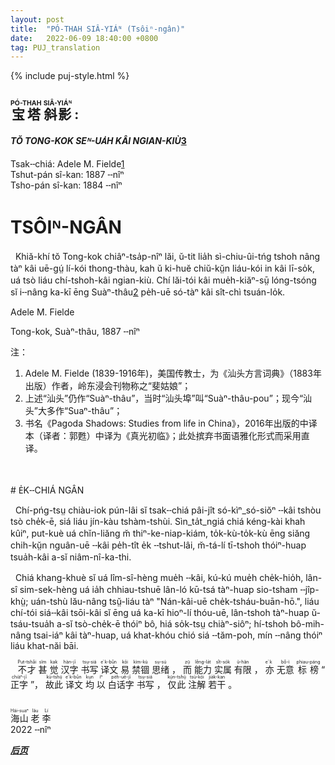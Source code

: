 ```yaml
---
layout: post
title:  "PÓ-THAH SIÂ-YIÁᴺ (Tsôiⁿ-ngân)"
date:   2022-06-09 18:40:00 +0800
tag: PUJ_translation
---
```


{% include puj-style.html %}

<h2>
<ruby style="ruby-position:over">
		<rb class="markup_main">宝塔</rb>
		<rp>(</rp><rt class="markup_over">PÓ-THAH</rt><rp>)</rp>
</ruby>
<ruby style="ruby-position:over">
		<rb class="markup_main">斜影</rb>
		<rp>(</rp><rt class="markup_over">SIÂ-YIÁᴺ</rt><rp>)</rp>
</ruby>
 : </h2>

<h4><i>TŎ TONG-KOK SEᴺ-UA̍H KÂI NGIAN-KIÙ</i><a href="#note_3" class="note">3</a></h4>

Tsak╌chiá: Adele M. Fielde<a href="#note_1" class="note">1</a><br>
Tshut-pán sî-kan: 1887 ╌nîⁿ<br>
Tsho-pán sî-kan: 1884 ╌nîⁿ<br>

<!-- PREFACE. -->
# TSÔIᴺ-NGÂN

<!-- THESE studies have been made during a residence of ten years in China, with a knowledge of the language of the people, and an opportunity for close observation of their social customs. The autobiographies and the stories are exact translations of verbal narrations given to the author in the Swatow dialect. -->
&nbsp;&nbsp;Khiă-khí tŏ Tong-kok chiâⁿ-tsa̍p-nîⁿ lăi, ŭ-tit lia̍h sì-chiu-ûi-tńg tshoh nâng tàⁿ kâi uē-gṳ́ lí-kói thong-thàu, kah ŭ ki-huĕ chiŭ-kṳ̆n liáu-kói in kâi lī-so̍k, uá tsò liáu chí-tshoh-kâi ngian-kiù. Chí lăi-tói kâi mue̍h-kiăⁿ-sṳ̄ lóng-tsóng sĭ i╌nâng ka-kī ēng Suàⁿ-thâu<a href="#note_2" class="note">2</a> pe̍h-uē só-tàⁿ kâi sît-chì tsuán-lo̍k.<br>

<!-- A. M. F.-->
Adele M. Fielde<br>
<!-- SWATOW, CHINA, 1887 -->
Tong-kok, Suàⁿ-thâu, 1887 ╌nîⁿ

注：
1. <span id="note_1">Adele M. Fielde (1839-1916年)，美国传教士，为《汕头方言词典》（1883年出版）作者，岭东浸会刊物称之“斐姑娘”；</span>
2. <span id="note_2">上述“汕头”仍作“Suàⁿ-thâu”，当时“汕头埠”叫“Suàⁿ-thâu-pou”；现今“汕头”大多作“Suaⁿ-thâu”；</span>
3. <span id="note_3">书名《Pagoda Shadows: Studies from life in China》，2016年出版的中译本（译者：郭甦）中译为《真光初临》；此处摈弃书面语雅化形式而采用直译。</span>

<br>
<br>
# E̍K╌CHIÁ NGÂN

&nbsp;&nbsp;Chí-pńg-tsṳ chiàu-iok pún-lâi sĭ tsak╌chiá pâi-jît só-kìⁿ_só-siŏⁿ ╌kâi tshòu tsò che̍k-ē, siá liáu jín-kàu tshàm-tshùi. Sìn_ta̍t_ngiá chiá kéng-kài khah kûiⁿ, put-kuè uá chĭn-liăng m̆ thiⁿ-ke-niap-kiám, to̍k-kù-to̍k-kù ēng siăng chih-kṳ̆n nguân-uē ╌kâi pe̍h-tît e̍k ╌tshut-lâi, m̆-tá-lí tī-tshoh thóiⁿ-huap tsua̍h-kâi a-sĭ niâm-nî-ka-thi.

&nbsp;&nbsp;Chiá khang-khuè sĭ uá lîm-sî-hèng mue̍h ╌kâi, kú-kú mue̍h che̍k-hio̍h, lân-sî sim-sek-hèng uá ia̍h chhiau-tshuē lân-ló kū-tsá tàⁿ-huap sio-tsham ╌jîp-khṳ̀; uán-tshù lău-nâng tsṳ̆-liáu tàⁿ "Nán-kâi-uē che̍k-tsháu-buān-hō.", liáu chí-tói siá╌kâi tsōi-kâi sĭ ēng uá ka-kī hioⁿ-lí thóu-uē, lân-tshoh tàⁿ-huap ŭ-tsáu-tsua̍h a-sĭ tsò-che̍k-ē thóiⁿ bô, hiá so̍k-tsṳ chiàⁿ-siôⁿ; hí-tshoh bô-mih-nâng tsai-iáⁿ kâi tàⁿ-huap, uá khat-khóu chió siá ╌tăm-poh, mín ╌nâng thóiⁿ liáu khat-năi bāi.

&nbsp;&nbsp;
<ruby style="ruby-position:over">
		<rb class="markup_main">不才</rb>
		<rp>(</rp><rt class="markup_over">Put-tshâi</rt><rp>)</rp>
</ruby>
<ruby style="ruby-position:over">
		<rb class="markup_main">甚</rb>
		<rp>(</rp><rt class="markup_over">sĭm</rt><rp>)</rp>
</ruby>
<ruby style="ruby-position:over">
		<rb class="markup_main">觉</rb>
		<rp>(</rp><rt class="markup_over">kak</rt><rp>)</rp>
</ruby>
<ruby style="ruby-position:over">
		<rb class="markup_main">汉字</rb>
		<rp>(</rp><rt class="markup_over">hàn-jī</rt><rp>)</rp>
</ruby>
<ruby style="ruby-position:over">
		<rb class="markup_main">书写</rb>
		<rp>(</rp><rt class="markup_over">tsṳ-siá</rt><rp>)</rp>
</ruby>
<ruby style="ruby-position:over">
		<rb class="markup_main">译文</rb>
		<rp>(</rp><rt class="markup_over">e̍k-bûn</rt><rp>)</rp>
</ruby>
<ruby style="ruby-position:over">
		<rb class="markup_main">易</rb>
		<rp>(</rp><rt class="markup_over">kōi</rt><rp>)</rp>
</ruby>
<ruby style="ruby-position:over">
		<rb class="markup_main">禁锢</rb>
		<rp>(</rp><rt class="markup_over">kìm-kù</rt><rp>)</rp>
</ruby>
<ruby style="ruby-position:over">
		<rb class="markup_main">思绪</rb>
		<rp>(</rp><rt class="markup_over">sṳ-sú</rt><rp>)</rp>
</ruby>
，
<ruby style="ruby-position:over">
		<rb class="markup_main">而</rb>
		<rp>(</rp><rt class="markup_over">zṳ̂</rt><rp>)</rp>
</ruby>
<ruby style="ruby-position:over">
		<rb class="markup_main">能力</rb>
		<rp>(</rp><rt class="markup_over">lêng-la̍t</rt><rp>)</rp>
</ruby>
<ruby style="ruby-position:over">
		<rb class="markup_main">实属</rb>
		<rp>(</rp><rt class="markup_over">sît-so̍k</rt><rp>)</rp>
</ruby>
<ruby style="ruby-position:over">
		<rb class="markup_main">有限</rb>
		<rp>(</rp><rt class="markup_over">ŭ-hăn</rt><rp>)</rp>
</ruby>
，
<ruby style="ruby-position:over">
		<rb class="markup_main">亦</rb>
		<rp>(</rp><rt class="markup_over">e̍k</rt><rp>)</rp>
</ruby>
<ruby style="ruby-position:over">
		<rb class="markup_main">无意</rb>
		<rp>(</rp><rt class="markup_over">bô-ì</rt><rp>)</rp>
</ruby>
<ruby style="ruby-position:over">
		<rb class="markup_main">标榜</rb>
		<rp>(</rp><rt class="markup_over">phiau-páng</rt><rp>)</rp>
</ruby>
“
<ruby style="ruby-position:over">
		<rb class="markup_main">正字</rb>
		<rp>(</rp><rt class="markup_over">chiàⁿ-jī</rt><rp>)</rp>
</ruby>
”，
<ruby style="ruby-position:over">
		<rb class="markup_main">故此</rb>
		<rp>(</rp><rt class="markup_over">kù-tshṳ́</rt><rp>)</rp>
</ruby>
<ruby style="ruby-position:over">
		<rb class="markup_main">译文</rb>
		<rp>(</rp><rt class="markup_over">e̍k-bûn</rt><rp>)</rp>
</ruby>
<ruby style="ruby-position:over">
		<rb class="markup_main">均</rb>
		<rp>(</rp><rt class="markup_over">kṳn</rt><rp>)</rp>
</ruby>
<ruby style="ruby-position:over">
		<rb class="markup_main">以</rb>
		<rp>(</rp><rt class="markup_over">íⁿ</rt><rp>)</rp>
</ruby>
<ruby style="ruby-position:over">
		<rb class="markup_main">白话字</rb>
		<rp>(</rp><rt class="markup_over">pe̍h-uē-jī</rt><rp>)</rp>
</ruby>
<ruby style="ruby-position:over">
		<rb class="markup_main">书写</rb>
		<rp>(</rp><rt class="markup_over">tsṳ-siá</rt><rp>)</rp>
</ruby>
，
<ruby style="ruby-position:over">
		<rb class="markup_main">仅此</rb>
		<rp>(</rp><rt class="markup_over">kṳ́n-tshṳ́</rt><rp>)</rp>
</ruby>
<ruby style="ruby-position:over">
		<rb class="markup_main">注解</rb>
		<rp>(</rp><rt class="markup_over">tsù-kói</rt><rp>)</rp>
</ruby>
<ruby style="ruby-position:over">
		<rb class="markup_main">若干</rb>
		<rp>(</rp><rt class="markup_over">jia̍k-kan</rt><rp>)</rp>
</ruby>
。<br>

<br>
<ruby style="ruby-position:over">
		<rb class="markup_main">海山</rb>
		<rp>(</rp><rt class="markup_over">Hái-suaⁿ</rt><rp>)</rp>
</ruby>
<ruby style="ruby-position:over">
		<rb class="markup_main">老</rb>
		<rp>(</rp><rt class="markup_over">lău</rt><rp>)</rp>
</ruby>
<ruby style="ruby-position:over">
		<rb class="markup_main">李</rb>
		<rp>(</rp><rt class="markup_over">Lí</rt><rp>)</rp>
</ruby><br>
2022 ╌nîⁿ


***[后页](PagodaShadowsPage001.html)***